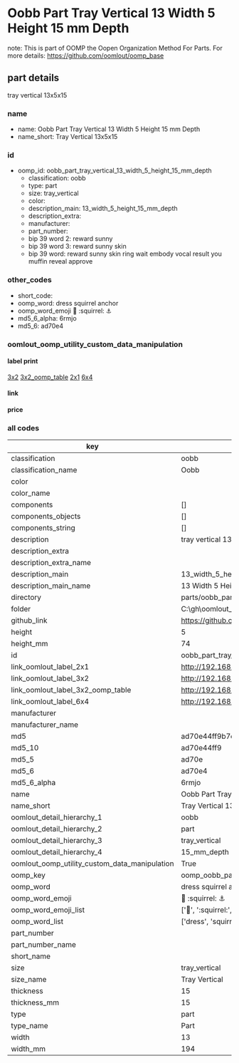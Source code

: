 # Oobb Part Tray Vertical 13 Width 5 Height 15 mm Depth  

note: This is part of OOMP the Oopen Organization Method For Parts. For more details: https://github.com/oomlout/oomp_base

##  part details
  



tray vertical 13x5x15



### name
* name: Oobb Part Tray Vertical 13 Width 5 Height 15 mm Depth
* name_short: Tray Vertical 13x5x15 
### id
* oomp_id: oobb_part_tray_vertical_13_width_5_height_15_mm_depth
  * classification: oobb
  * type: part
  * size: tray_vertical
  * color: 
  * description_main: 13_width_5_height_15_mm_depth
  * description_extra: 
  * manufacturer: 
  * part_number: 
  * bip 39 word 2: reward sunny
  * bip 39 word 3: reward sunny skin
  * bip 39 word: reward sunny skin ring wait embody vocal result you muffin reveal approve

### other_codes
* short_code: 
* oomp_word: dress squirrel anchor
* oomp_word_emoji :dress: :squirrel: :anchor:
* md5_6_alpha: 6rmjo
* md5_6: ad70e4






### oomlout_oomp_utility_custom_data_manipulation
#### label print
[3x2](http://192.168.1.245:1112/?label=oomp%206rmjo)
[3x2_oomp_table](http://192.168.1.108:1112/?label=oomp%206rmjo)
[2x1](http://192.168.1.242:1112/?label=oomp%206rmjo)
[6x4](http://192.168.1.55:1112/?label=oomp%206rmjo)    

#### link

                              

#### price







### all codes 
| key | value |  
| --- | --- |  
| classification | oobb |  
| classification_name | Oobb |  
| color |  |  
| color_name |  |  
| components | [] |  
| components_objects | [] |  
| components_string | [] |  
| description | tray vertical 13x5x15 |  
| description_extra |  |  
| description_extra_name |  |  
| description_main | 13_width_5_height_15_mm_depth |  
| description_main_name | 13 Width 5 Height 15 mm Depth |  
| directory | parts/oobb_part_tray_vertical_13_width_5_height_15_mm_depth |  
| folder | C:\gh\oomlout_oobb_version_4_generated_parts\parts\oobb_part_tray_vertical_13_width_5_height_15_mm_depth |  
| github_link | https://github.com/oomlout/oomlout_oomp_part_src/tree/main/parts/oobb_part_tray_vertical_13_width_5_height_15_mm_depth |  
| height | 5 |  
| height_mm | 74 |  
| id | oobb_part_tray_vertical_13_width_5_height_15_mm_depth |  
| link_oomlout_label_2x1 | http://192.168.1.242:1112/?label=oomp%206rmjo |  
| link_oomlout_label_3x2 | http://192.168.1.245:1112/?label=oomp%206rmjo |  
| link_oomlout_label_3x2_oomp_table | http://192.168.1.108:1112/?label=oomp%206rmjo |  
| link_oomlout_label_6x4 | http://192.168.1.55:1112/?label=oomp%206rmjo |  
| manufacturer |  |  
| manufacturer_name |  |  
| md5 | ad70e44ff9b7dea921fb3ba195365dc5 |  
| md5_10 | ad70e44ff9 |  
| md5_5 | ad70e |  
| md5_6 | ad70e4 |  
| md5_6_alpha | 6rmjo |  
| name | Oobb Part Tray Vertical 13 Width 5 Height 15 mm Depth |  
| name_short | Tray Vertical 13x5x15  |  
| oomlout_detail_hierarchy_1 | oobb |  
| oomlout_detail_hierarchy_2 | part |  
| oomlout_detail_hierarchy_3 | tray_vertical |  
| oomlout_detail_hierarchy_4 | 15_mm_depth |  
| oomlout_oomp_utility_custom_data_manipulation | True |  
| oomp_key | oomp_oobb_part_tray_vertical_13_width_5_height_15_mm_depth |  
| oomp_word | dress squirrel anchor |  
| oomp_word_emoji | :dress: :squirrel: :anchor: |  
| oomp_word_emoji_list | [':dress:', ':squirrel:', ':anchor:'] |  
| oomp_word_list | ['dress', 'squirrel', 'anchor'] |  
| part_number |  |  
| part_number_name |  |  
| short_name |  |  
| size | tray_vertical |  
| size_name | Tray Vertical |  
| thickness | 15 |  
| thickness_mm | 15 |  
| type | part |  
| type_name | Part |  
| width | 13 |  
| width_mm | 194 |  

